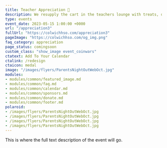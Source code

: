 ```yaml
---
title: Teacher Appreciation 🫶
description: We resupply the cart in the teachers lounge with treats, drinks, supplies and more.
type: events
event_date: 2023-05-15 1:00:00 +0000
url: "/appreciation3"
fullUrl: "https://colwichhso.com/appreciation3"
pageImage: "https://colwichhso.com/og_img.png"
faq_category: appreciation
page_status: comingsoon
custom_class: "show_image event_coinwars"
ctatext: Add To Your Calendar
ctalink: /redesign
ctaicon: medal
image: "/images/flyers/ParentsNightOutWebOct.jpg"
modules:
- modules/common/featured_image.md
- modules/common/faq.md
- modules/common/calendar.md
- modules/common/sponsors.md
- modules/common/donate.md
- modules/common/footer.md
polaroid: 
- /images/flyers/ParentsNightOutWebOct.jpg
- /images/flyers/ParentsNightOutWebOct.jpg
- /images/flyers/ParentsNightOutWebOct.jpg
- /images/flyers/ParentsNightOutWebOct.jpg
---
```

This is where the full text description of the event will go.